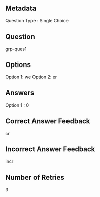 ## Metadata
Question Type : Single Choice

## Question
grp-ques1

## Options
Option 1: we
Option 2: er

## Answers
Option 1 : 0

## Correct Answer Feedback
cr

## Incorrect Answer Feedback
incr

## Number of Retries
3

